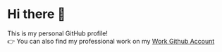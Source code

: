 # Hi there 👋

This is my personal GitHub profile!  
👉 You can also find my professional work on my [Work Github Account](https://github.com/bhumika-14)
